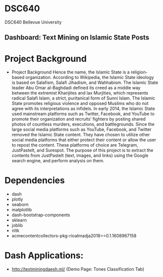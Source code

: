 # DSC640
DSC640 Bellevue University

## Dashboard: **Text Mining on Islamic State Posts** 

# Project Background 
- Project Background
Hence the name, the Islamic State is a religion-based organization. According to Wikipedia, the Islamic State ideology is based on Salafism, Salafi Jihadism, and Wahhabism. The Islamic State leader Abu Omar al-Baghdadi defined its creed as a middle way between the extremist Kharijites and lax Murjities, which represents radical Salafi Islam, a strict, puritanical form of Sunni Islam. The Islamic State promotes religious violence and opposed Muslims who do not agree with its interpretations as infidels. In early 2014, the Islamic State used mainstream platforms such as Twitter, Facebook, and YouTube to promote their organization and recruits’ fighters by posting shared photos of countless murders, executions, and battlegrounds. Since the large social media platforms such as YouTube, Facebook, and Twitter removed the Islamic State content. They have chosen to utilize other social media platforms that either protect their content or allow the user to repost the content. These platforms of choice are Telegram, JustPasteIt, and Surespot. The purpose of this project is to extract the contents from JustPasteIt (text, images, and links) using the Google search engine, and perform analysis on them. 

# Dependencies

 - dash 
 - plotly 
 - seaborn 
 - matplotlib 
 - dash-bootstrap-components 
 - sklearn 
 - joblib 
 - nltk 
 - acmecontentcollectors-pkg-rioatmadja2018==0.1.1608967158

# Dash Applications: 
- http://textminingdaesh.ml/ (Demo Page: Tones Classification Tab) 
